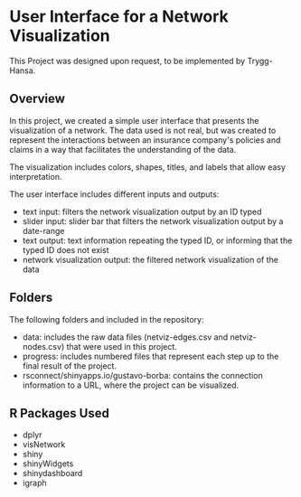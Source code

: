 # User Interface for a Network Visualization 

This Project was designed upon request, to be implemented by Trygg-Hansa. 

## Overview

In this project, we created a simple user interface that presents the visualization of a network. The data used is not real, but was created to represent the interactions between an insurance company's policies and claims in a way that facilitates the understanding of the data. 

The visualization includes colors, shapes, titles, and labels that allow easy interpretation. 

The user interface includes different inputs and outputs:
* text input: filters the network visualization output by an ID typed
* slider input: slider bar that filters the network visualization output by a date-range
* text output: text information repeating the typed ID, or informing that the typed ID does not exist 
* network visualization output: the filtered network visualization of the data


## Folders
The following folders and included in the repository:
* data: includes the raw data files (netviz-edges.csv and netviz-nodes.csv) that were used in this project.
* progress: includes numbered files that represent each step up to the final result of the project. 
* rsconnect/shinyapps.io/gustavo-borba: contains the connection information to a URL, where the project can be visualized. 

## R Packages Used
* dplyr
* visNetwork
* shiny
* shinyWidgets
* shinydashboard
* igraph

